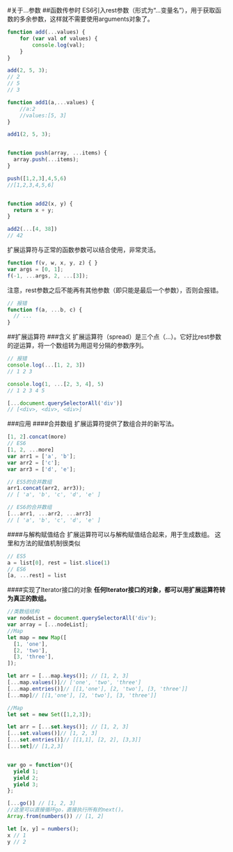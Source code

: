 #关于...参数
##函数传参时
ES6引入rest参数（形式为“...变量名”），用于获取函数的多余参数，这样就不需要使用arguments对象了。

```javascript
function add(...values) {
    for (var val of values) {
        console.log(val);
    }
}

add(2, 5, 3);
// 2
// 5
// 3

function add1(a,...values) {
    //a:2
    //values:[5, 3]
}

add1(2, 5, 3);


function push(array, ...items) {
  array.push(...items);
}

push([1,2,3],4,5,6)
//[1,2,3,4,5,6]


function add2(x, y) {
  return x + y;
}

add2(...[4, 38]) 
// 42

```
扩展运算符与正常的函数参数可以结合使用，非常灵活。

```javascript
function f(v, w, x, y, z) { }
var args = [0, 1];
f(-1, ...args, 2, ...[3]);
```
注意，rest参数之后不能再有其他参数（即只能是最后一个参数），否则会报错。

```javascript
// 报错
function f(a, ...b, c) {
  // ...
}
```
##扩展运算符
###含义
扩展运算符（spread）是三个点（...）。它好比rest参数的逆运算，将一个数组转为用逗号分隔的参数序列。

```javascript
// 报错
console.log(...[1, 2, 3])
// 1 2 3

console.log(1, ...[2, 3, 4], 5)
// 1 2 3 4 5

[...document.querySelectorAll('div')]
// [<div>, <div>, <div>]
```
###应用
####合并数组
扩展运算符提供了数组合并的新写法。
```javascript
[1, 2].concat(more)
// ES6
[1, 2, ...more]
var arr1 = ['a', 'b'];
var arr2 = ['c'];
var arr3 = ['d', 'e'];

// ES5的合并数组
arr1.concat(arr2, arr3));
// [ 'a', 'b', 'c', 'd', 'e' ]

// ES6的合并数组
[...arr1, ...arr2, ...arr3]
// [ 'a', 'b', 'c', 'd', 'e' ]
```
####与解构赋值结合
扩展运算符可以与解构赋值结合起来，用于生成数组。
这里和方法的赋值机制很类似
```javascript
// ES5
a = list[0], rest = list.slice(1)
// ES6
[a, ...rest] = list
```
####实现了Iterator接口的对象
**任何Iterator接口的对象，都可以用扩展运算符转为真正的数组。**

```javascript
//类数组结构
var nodeList = document.querySelectorAll('div');
var array = [...nodeList];
//Map
let map = new Map([
  [1, 'one'],
  [2, 'two'],
  [3, 'three'],
]);

let arr = [...map.keys()]; // [1, 2, 3]
[...map.values()]// ['one', 'two', 'three']
[...map.entries()]// [[1,'one'], [2, 'two'], [3, 'three']]
[...map]// [[1,'one'], [2, 'two'], [3, 'three']]

//Map
let set = new Set([1,2,3]);

let arr = [...set.keys()]; // [1, 2, 3]
[...set.values()]// [1, 2, 3]
[...set.entries()]// [[1,1], [2, 2], [3,3]]
[...set]// [1,2,3]


var go = function*(){
  yield 1;
  yield 2;
  yield 3;
};

[...go()] // [1, 2, 3]
//这里可以直接循环go，直接执行所有的next()。
Array.from(numbers()) // [1, 2]

let [x, y] = numbers();
x // 1
y // 2

```